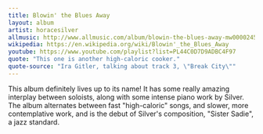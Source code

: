 ```yaml
---
title: Blowin' the Blues Away
layout: album
artist: horacesilver
allmusic: http://www.allmusic.com/album/blowin-the-blues-away-mw0000245581
wikipedia: https://en.wikipedia.org/wiki/Blowin'_the_Blues_Away
youtube: https://www.youtube.com/playlist?list=PL44C0D7D9ADBC4F97
quote: "This one is another high-caloric cooker."
quote-source: "Ira Gitler, talking about track 3, \"Break City\""
---
```


This album definitely lives up to its name! It has some really amazing interplay between soloists, along with some intense piano work by Silver. The album alternates between fast "high-caloric" songs, and slower, more contemplative work, and is the debut of Silver's composition, "Sister Sadie", a jazz standard.
